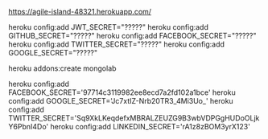 https://agile-island-48321.herokuapp.com/

heroku config:add JWT_SECRET="?????"
heroku config:add GITHUB_SECRET="?????"
heroku config:add FACEBOOK_SECRET="?????"
heroku config:add TWITTER_SECRET="?????"
heroku config:add GOOGLE_SECRET="?????"

heroku addons:create mongolab


heroku config:add FACEBOOK_SECRET='97714c3119982ee8ecd7a2fd102a1bce'
heroku config:add GOOGLE_SECRET='Jc7xtIZ-Nrb20TR3_4Mi3Uo_'
heroku config:add TWITTER_SECRET='Sq9XkLKeqdefxMBRALZEUZG9B3wbVDPGgHUDoOLjkY6PbnI4Do'
heroku config:add LINKEDIN_SECRET='rA1z8zBOM3yrX123'
